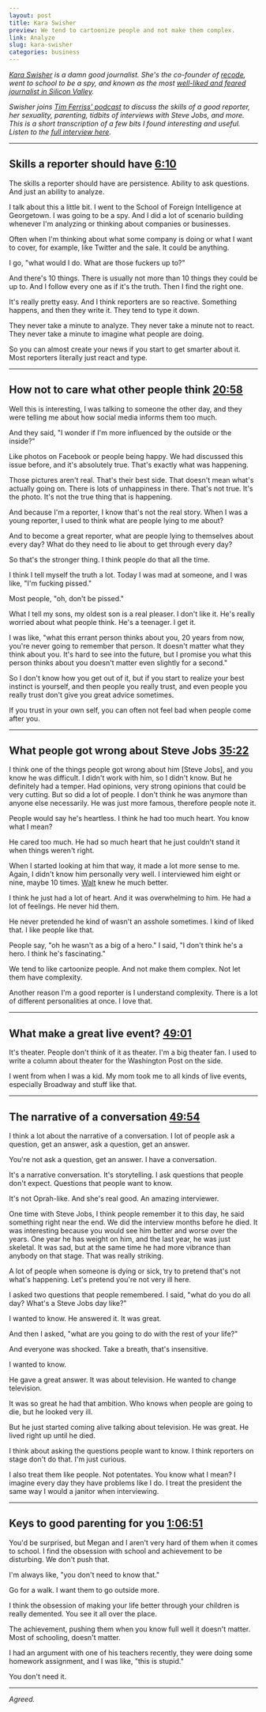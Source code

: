 ```yaml
---
layout: post
title: Kara Swisher
preview: We tend to cartoonize people and not make them complex. 
link: Analyze
slug: kara-swisher
categories: business
---
```


*[Kara Swisher](https://twitter.com/karaswisher) is a damn good journalist. She's the co-founder of [recode](https://www.recode.net/), went to school to be a spy, and known as the most [well-liked and feared journalist in Silicon Valley](http://nymag.com/daily/intelligencer/2014/07/kara-swisher-silicon-valleys-most-powerful-snoop.html).*

*Swisher joins [Tim Ferriss' podcast](http://tim.blog/2017/01/26/kara-swisher/) to discuss the skills of a good reporter, her sexuality, parenting, tidbits of interviews with Steve Jobs, and more. This is a short transcription of a few bits I found interesting and useful. Listen to the [full interview here](https://www.youtube.com/watch?v=_QCKTXLoZh4).*

* * * 

## Skills a reporter should have [6:10](https://youtu.be/_QCKTXLoZh4?t=6m10s)

The skills a reporter should have are persistence. Ability to ask questions. And just an ability to analyze. 

I talk about this a little bit. I went to the School of Foreign Intelligence at Georgetown. I was going to be a spy. And I did a lot of scenario building whenever I'm analyzing or thinking about companies or businesses. 

Often when I'm thinking about what some company is doing or what I want to cover, for example, like Twitter and the sale. It could be anything. 

I go, "what would I do. What are those fuckers up to?" 

And there's 10 things. There is usually not more than 10 things they could be up to. And I follow every one as if it's the truth. Then I find the right one. 

It's really pretty easy. And I think reporters are so reactive. Something happens, and then they write it. They tend to type it down. 

They never take a minute to analyze. They never take a minute not to react. They never take a minute to imagine what people are doing. 

So you can almost create your news if you start to get smarter about it. Most reporters literally just react and type. 

* * * 

## How not to care what other people think [20:58](https://youtu.be/_QCKTXLoZh4?t=20m58s)

Well this is interesting, I was talking to someone the other day, and they were telling me about how social media informs them too much. 

And they said, "I wonder if I'm more influenced by the outside or the inside?" 

Like photos on Facebook or people being happy. We had discussed this issue before, and it's absolutely true. That's exactly what was happening. 

Those pictures aren't real. That's their best side. That doesn't mean what's actually going on. There is lots of unhappiness in there. That's not true. It's the photo. It's not the true thing that is happening. 

And because I'm a reporter, I know that's not the real story. When I was a young reporter, I used to think what are people lying to me about? 

And to become a great reporter, what are people lying to themselves about every day? What do they need to lie about to get through every day? 

So that's the stronger thing. I think people do that all the time. 

I think I tell myself the truth a lot. Today I was mad at someone, and I was like, "I'm fucking pissed." 

Most people, "oh, don't be pissed." 

What I tell my sons, my oldest son is a real pleaser. I don't like it. He's really worried about what people think. He's a teenager. I get it. 

I was like, "what this errant person thinks about you, 20 years from now, you're never going to remember that person. It doesn't matter what they think about you. It's hard to see into the future, but I promise you what this person thinks about you doesn't matter even slightly for a second." 

So I don't know how you get out of it, but if you start to realize your best instinct is yourself, and then people you really trust, and even people you really trust don't give you great advice sometimes. 

If you trust in your own self, you can often not feel bad when people come after you. 

* * * 

## What people got wrong about Steve Jobs [35:22](https://youtu.be/_QCKTXLoZh4?t=35m22s)

I think one of the things people got wrong about him [Steve Jobs], and you know he was difficult. I didn't work with him, so I didn't know. But he definitely had a temper. Had opinions, very strong opinions that could be very cutting. But so did a lot of people. I don't think he was anymore than anyone else necessarily. He was just more famous, therefore people note it. 

People would say he's heartless. I think he had too much heart. You know what I mean? 

He cared too much. He had so much heart that he just couldn't stand it when things weren't right. 

When I started looking at him that way, it made a lot more sense to me. Again, I didn't know him personally very well. I interviewed him eight or nine, maybe 10 times. [Walt](https://twitter.com/waltmossberg) knew he much better. 

I think he just had a lot of heart. And it was overwhelming to him. He had a lot of feelings. He never hid them. 

He never pretended he kind of wasn't an asshole sometimes. I kind of liked that. I like people like that. 

People say, "oh he wasn't as a big of a hero." I said, "I don't think he's a hero. I think he's fascinating." 

We tend to like cartoonize people. And not make them complex. Not let them have complexity. 

Another reason I'm a good reporter is I understand complexity. There is a lot of different personalities at once. I love that. 

* * * 

## What make a great live event? [49:01](https://youtu.be/_QCKTXLoZh4?t=49m1s)

It's theater. People don't think of it as theater. I'm a big theater fan. I used to write a column about theater for the Washington Post on the side. 

I went from when I was a kid. My mom took me to all kinds of live events, especially Broadway and stuff like that. 

* * * 

## The narrative of a conversation [49:54](https://youtu.be/_QCKTXLoZh4?t=49m54s)

I think a lot about the narrative of a conversation. I lot of people ask a question, get an answer, ask a question, get an answer. 

You're not ask a question, get an answer. I have a conversation. 

It's a narrative conversation. It's storytelling. I ask questions that people don't expect. Questions that people want to know. 

It's not Oprah-like. And she's real good. An amazing interviewer. 

One time with Steve Jobs, I think people remember it to this day, he said something right near the end. We did the interview months before he died. It was interesting because you would see him better and worse over the years. One year he has weight on him, and the last year, he was just skeletal. It was sad, but at the same time he had more vibrance than anybody on that stage. That was really striking. 

A lot of people when someone is dying or sick, try to pretend that's not what's happening. Let's pretend you're not very ill here. 

I asked two questions that people remembered. I said, "what do you do all day? What's a Steve Jobs day like?"

I wanted to know. He answered it. It was great. 

And then I asked, "what are you going to do with the rest of your life?" 

And everyone was shocked. Take a breath, that's insensitive. 

I wanted to know. 

He gave a great answer. It was about television. He wanted to change television. 

It was so great he had that ambition. Who knows when people are going to die, but he looked very ill. 

But he just started coming alive talking about television. He was great. He lived right up until he died. 

I think about asking the questions people want to know. I think reporters on stage don't do that. I'm just curious. 

I also treat them like people. Not potentates. You know what I mean? I imagine every day they have problems like I do. I treat the president the same way I would a janitor when interviewing. 

* * * 

## Keys to good parenting for you [1:06:51](https://youtu.be/_QCKTXLoZh4?t=1h6m51s) 

You'd be surprised, but Megan and I aren't very hard of them when it comes to school. I find the obsession with school and achievement to be disturbing. We don't push that. 

I'm always like, "you don't need to know that." 

Go for a walk. I want them to go outside more. 

I think the obsession of making your life better through your children is really demented. You see it all over the place. 

The achievement, pushing them when you know full well it doesn't matter. Most of schooling, doesn't matter. 

I had an argument with one of his teachers recently, they were doing some homework assignment, and I was like, "this is stupid." 

You don't need it. 

* * *

*Agreed.*


